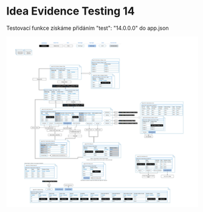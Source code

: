 # Idea Evidence Testing 14

Testovací funkce získáme přidáním   "test": "14.0.0.0" do app.json

![Schema](gfx/Idea_Evidence_Schema.jpg)
